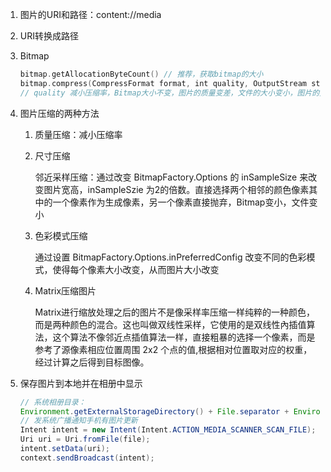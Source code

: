

1. 图片的URI和路径：content://media

2. URI转换成路径

3. Bitmap

   ```kotlin
   bitmap.getAllocationByteCount() // 推荐，获取bitmap的大小
   bitmap.compress(CompressFormat format, int quality, OutputStream stream) 
   // quality 减小压缩率，Bitmap大小不变，图片的质量变差，文件的大小变小，图片的宽高不变。进行色度抽样的操作，变得是颜色，是有损压缩。
   ```

4. 图片压缩的两种方法

   1. 质量压缩：减小压缩率

   2. 尺寸压缩

      邻近采样压缩：通过改变 BitmapFactory.Options 的 inSampleSize 来改变图片宽高，inSampleSzie 为2的倍数。直接选择两个相邻的颜色像素其中的一个像素作为生成像素，另一个像素直接抛弃，Bitmap变小，文件变小

   3. 色彩模式压缩

      通过设置 BitmapFactory.Options.inPreferredConfig 改变不同的色彩模式，使得每个像素大小改变，从而图片大小改变

   4. Matrix压缩图片

      Matrix进行缩放处理之后的图片不是像采样率压缩一样纯粹的一种颜色，而是两种颜色的混合。这也叫做双线性采样，它使用的是双线性內插值算法，这个算法不像邻近点插值算法一样，直接粗暴的选择一个像素，而是参考了源像素相应位置周围 2x2 个点的值,根据相对位置取对应的权重，经过计算之后得到目标图像。
   
5. 保存图片到本地并在相册中显示

   ```java
   // 系统相册目录：
   Environment.getExternalStorageDirectory() + File.separator + Environment.DIRECTORY_DCIM + File.separator + "Camera" + File.separator
   // 发系统广播通知手机有图片更新
   Intent intent = new Intent(Intent.ACTION_MEDIA_SCANNER_SCAN_FILE);
   Uri uri = Uri.fromFile(file);
   intent.setData(uri);
   context.sendBroadcast(intent);
   ```

   
